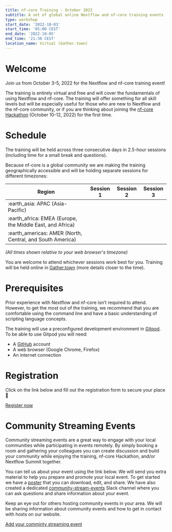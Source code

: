 ```yaml
---
title: nf-core Training - October 2022
subtitle: A set of global online Nextflow and nf-core training events
type: workshop
start_date: '2022-10-03'
start_time: '05:00 CEST'
end_date: '2022-10-05'
end_time: '21:30 CEST'
location_name: Virtual (Gather.town)
---
```


# Welcome

Join us from October 3-5, 2022 for the Nextflow and nf-core training event!

The training is entirely virtual and free and will cover the fundamentals of using Nextflow and nf-core. The training will offer something for all skill levels but will be especially useful for those who are new to Nextflow and the nf-core community, or if you are thinking about joining the [nf-core Hackathon](https://nf-co.re/events/2022/hackathon-october-2022) (October 10-12, 2022) for the first time.

# Schedule

The training will be held across three consecutive days in 2.5-hour sessions (including time for a small break and questions).

Because nf-core is a global community we are making the training geographically accessible and will be holding separate sessions for different timezones:

<div class="table">
    <table class="table">
        <thead>
            <tr>
                <th>Region</th>
                <th>Session 1</th>
                <th>Session 2</th>
                <th>Session 3</th>
            </tr>
        </thead>
        <tbody>
            <tr>
                <td>:earth_asia: APAC (Asia-Pacific)</td>
                <td data-timestamp="1664766000" data-timeformat="DD-MMM HH:mm z"></td>
                <td data-timestamp="1664852400" data-timeformat="DD-MMM HH:mm z"></td>
                <td data-timestamp="1664938800" data-timeformat="DD-MMM HH:mm z"></td>
            </tr>
            <tr>
                <td>:earth_africa: EMEA (Europe, the Middle East, and Africa)</td>
                <td data-timestamp="1664798400" data-timeformat="DD-MMM HH:mm z"></td>
                <td data-timestamp="1664884800" data-timeformat="DD-MMM HH:mm z"></td>
                <td data-timestamp="1664971200" data-timeformat="DD-MMM HH:mm z"></td>
            </tr>
            <tr>
                <td>:earth_americas: AMER (North, Central, and South America)</td>
                <td data-timestamp="1664816400" data-timeformat="DD-MMM HH:mm z"></td>
                <td data-timestamp="1664902800" data-timeformat="DD-MMM HH:mm z"></td>
                <td data-timestamp="1664989200" data-timeformat="DD-MMM HH:mm z"></td>
            </tr>
        </tbody>
    </table>
</div>

_(All times shown relative to your web browser's timezone)_

You are welcome to attend whichever sessions work best for you.
Training will be held online in [Gather.town](https://gather.town) (more details closer to the time).

# Prerequisites

Prior experience with Nextflow and nf-core isn’t required to attend. However, to get the most out of the training, we recommend that you are comfortable using the command line and have a basic understanding of scripting language concepts.

The training will use a preconfigured development environment in [Gitpod](https://www.gitpod.io/). To be able to use Gitpod you will need:

- A [GitHub](https://github.com/) account
- A web browser (Google Chrome, Firefox)
- An internet connection

# Registration

Click on the link below and fill out the registration form to secure your place :tada:

<a class="btn btn-success btn-lg" href="https://seqera.typeform.com/oct-22-training"><i aria-hidden="true"></i>Register now</a>

# Community Streaming Events

Community streaming events are a great way to engage with your local communities while participating in events remotely. By simply booking a room and gathering your colleagues you can create discussion and build your community while enjoying the training, nf-core Hackathon, and/or Nextflow Summit together.

You can tell us about your event using the link below. We will send you extra material to help you prepare and promote your local event. To get started we have a [poster](https://docs.google.com/document/d/1wQDtrVUv1Lro5lZFmeyfaPgJUI2pmGojtL9tWlQiVyQ/edit) that you can download, edit, and share. We have also created a dedicated [community-stream-events](https://nfcore.slack.com/archives/C03Q3RE0RJQ) Slack channel where you can ask questions and share information about your event.

Keep an eye out for others hosting community events in your area. We will be sharing information about community events and how to get in contact with hosts on our website.

<a class="btn btn-success btn-lg" href="https://seqera.typeform.com/streaming-event"><i aria-hidden="true"></i>Add your comminty streaming event</a>
